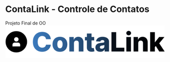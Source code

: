 # ContaLink - Controle de Contatos
Projeto Final de OO
[<img src="https://raw.githubusercontent.com/tassid/contalink/main/logo.png">](https://github.com/tassid/contalink)
